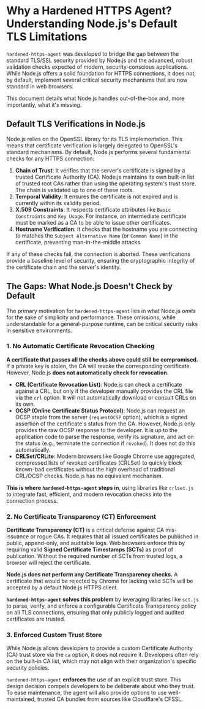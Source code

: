 # Why a Hardened HTTPS Agent? Understanding Node.js's Default TLS Limitations

`hardened-https-agent` was developed to bridge the gap between the standard TLS/SSL security provided by Node.js and the advanced, robust validation checks expected of modern, security-conscious applications. While Node.js offers a solid foundation for HTTPS connections, it does not, by default, implement several critical security mechanisms that are now standard in web browsers.

This document details what Node.js handles out-of-the-box and, more importantly, what it's missing.

## Default TLS Verifications in Node.js

Node.js relies on the OpenSSL library for its TLS implementation. This means that certificate verification is largely delegated to OpenSSL's standard mechanisms. By default, Node.js performs several fundamental checks for any HTTPS connection:

1.  **Chain of Trust**: It verifies that the server's certificate is signed by a trusted Certificate Authority (CA). Node.js maintains its own built-in list of trusted root CAs rather than using the operating system's trust store. The chain is validated up to one of these roots.
2.  **Temporal Validity**: It ensures the certificate is not expired and is currently within its validity period.
3.  **X.509 Constraints**: It respects certificate attributes like `Basic Constraints` and `Key Usage`. For instance, an intermediate certificate must be marked as a CA to be able to issue other certificates.
4.  **Hostname Verification**: It checks that the hostname you are connecting to matches the `Subject Alternative Name` (or `Common Name`) in the certificate, preventing man-in-the-middle attacks.

If any of these checks fail, the connection is aborted. These verifications provide a baseline level of security, ensuring the cryptographic integrity of the certificate chain and the server's identity.

## The Gaps: What Node.js Doesn't Check by Default

The primary motivation for `hardened-https-agent` lies in what Node.js _omits_ for the sake of simplicity and performance. These omissions, while understandable for a general-purpose runtime, can be critical security risks in sensitive environments.

### 1. No Automatic Certificate Revocation Checking

**A certificate that passes all the checks above could still be compromised.** If a private key is stolen, the CA will revoke the corresponding certificate. However, Node.js **does not automatically check for revocation**.

- **CRL (Certificate Revocation List)**: Node.js can check a certificate against a CRL, but only if the developer manually provides the CRL file via the `crl` option. It will not automatically download or consult CRLs on its own.
- **OCSP (Online Certificate Status Protocol)**: Node.js can request an OCSP staple from the server (`requestOCSP` option), which is a signed assertion of the certificate's status from the CA. However, Node.js only provides the raw OCSP response to the developer. It is up to the application code to parse the response, verify its signature, and act on the status (e.g., terminate the connection if `revoked`). It does not do this automatically.
- **CRLSet/CRLite**: Modern browsers like Google Chrome use aggregated, compressed lists of revoked certificates (CRLSet) to quickly block known-bad certificates without the high overhead of traditional CRL/OCSP checks. Node.js has no equivalent mechanism.

**This is where `hardened-https-agent` steps in**, using libraries like `crlset.js` to integrate fast, efficient, and modern revocation checks into the connection process.

### 2. No Certificate Transparency (CT) Enforcement

**Certificate Transparency (CT)** is a critical defense against CA mis-issuance or rogue CAs. It requires that all issued certificates be published in public, append-only, and auditable logs. Web browsers enforce this by requiring valid **Signed Certificate Timestamps (SCTs)** as proof of publication. Without the required number of SCTs from trusted logs, a browser will reject the certificate.

**Node.js does not perform any Certificate Transparency checks.** A certificate that would be rejected by Chrome for lacking valid SCTs will be accepted by a default Node.js HTTPS client.

**`hardened-https-agent` solves this problem** by leveraging libraries like `sct.js` to parse, verify, and enforce a configurable Certificate Transparency policy on all TLS connections, ensuring that only publicly logged and audited certificates are trusted.

### 3. Enforced Custom Trust Store

While Node.js allows developers to provide a custom Certificate Authority (CA) trust store via the `ca` option, it does not require it. Developers often rely on the built-in CA list, which may not align with their organization's specific security policies.

`hardened-https-agent` **enforces** the use of an explicit trust store. This design decision compels developers to be deliberate about who they trust. To ease maintenance, the agent will also provide options to use well-maintained, trusted CA bundles from sources like Cloudflare's CFSSL.
